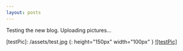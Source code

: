 ```yaml
---
layout: posts
---
```

Testing the new blog.  Uploading pictures...


[testPic]: /assets/test.jpg {: height="150px" width="100px" }
[![testPic]](/assets/test.jpg)

